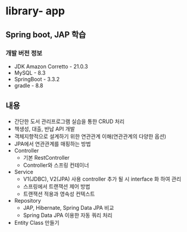 # library- app
## Spring boot, JAP 학습
### 개발 버전 정보
* JDK Amazon Corretto - 21.0.3
* MySQL - 8.3
* SpringBoot - 3.3.2
* gradle - 8.8

## 내용
* 간단한 도서 관리프로그램 실습을 통한 CRUD 처리
* 책생성, 대출, 반납 API 개발
* 객체지향적으로 설계하기 위한 연관관계 이해(연관관계의 다양한 옵션)
* JPA에서 연관관계를 매핑하는 방법
* Controller 
  - 기본 RestController
  - Controller와 스프링 컨테이너
* Service
  - V1(JDBC), V2(JPA) 사용 controller 추가 될 시 interface 화 하여 관리
  - 스프링에서 트랜잭션 제어 방법
  - 트랜잭션 적용과 영속성 컨텍스트
* Repository
  - JAP, Hibernate, Spring Data JPA 비교
  - Spring Data JPA 이용한 자동 쿼리 처리
* Entity Class 만들기




